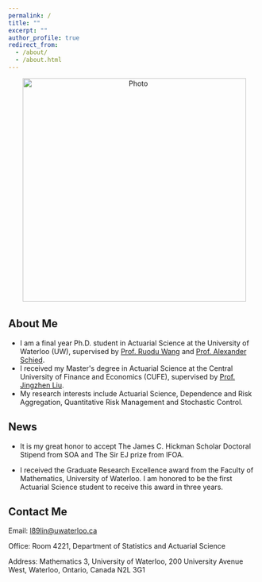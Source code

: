 ```yaml
---
permalink: /
title: ""
excerpt: ""
author_profile: true
redirect_from: 
  - /about/
  - /about.html
---
```


<p align="center">
  <img src="https://liyuan-lin.github.io/Liyuan/images/photo_lin2.jpg" alt="Photo" style="width: 450px;"/> 
</p>

## About Me
- I am a final year Ph.D. student in Actuarial Science at the University of Waterloo (UW), supervised by [Prof. Ruodu Wang](https://sas.uwaterloo.ca/~wang/) and [Prof. Alexander Schied](https://uwaterloo.ca/scholar/aschied).
- I received my Master's degree in Actuarial Science at the Central University of Finance and Economics (CUFE), supervised by [Prof. Jingzhen Liu](http://ins.cufe.edu.cn/info/1027/1200.htm).
- My research interests include Actuarial Science, Dependence and Risk Aggregation, Quantitative Risk Management and Stochastic Control.

## News
- It is my great honor to accept The James C. Hickman Scholar Doctoral Stipend from SOA and The Sir EJ prize from IFOA.

- I received the Graduate Research Excellence award from the Faculty of Mathematics, University of Waterloo. I am honored to be the first Actuarial Science student to receive this award in three years.




## Contact Me

   Email: l89lin@uwaterloo.ca
    
   Office: Room 4221, Department of Statistics and Actuarial Science
   
   Address: Mathematics 3, University of Waterloo, 200 University Avenue West, Waterloo, Ontario, Canada N2L 3G1
